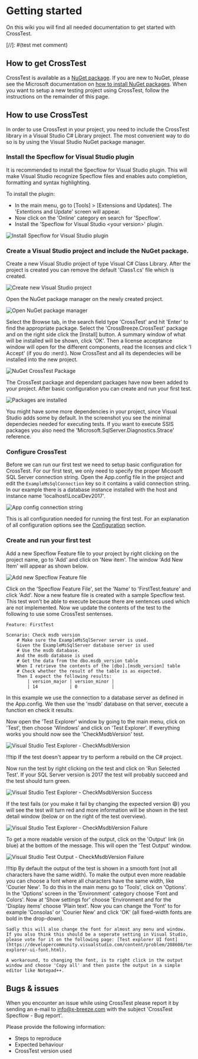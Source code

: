 # Getting started

On this wiki you will find all needed documentation to get started with CrossTest.

[//]: #(test met comment)

## How to get CrossTest
CrossTest is available as a [NuGet package](https://www.nuget.org/packages/CrossBreeze.CrossTest/).
If you are new to NuGet, please see the Microsoft documentation on [how to install NuGet packages](https://docs.microsoft.com/en-us/nuget/consume-packages/ways-to-install-a-package).
When you want to setup a new testing project using CrossTest, follow the instructions on the remainder of this page.

## How to use CrossTest
In order to use CrossTest in your project, you need to include the CrossTest library in a Visual Studio C# Library project. The most convenient way to do so is by using the Visual Studio NuGet package manager.

### Install the Specflow for Visual Studio plugin
It is recommended to install the Specflow for Visual Studio plugin. This will make Visual Studio recognize Specflow files and enables auto completion, formatting and syntax highlighting.

To install the plugin:

 * In the main menu, go to [Tools] > [Extensions and Updates]. The 'Extentions and Update' screen will appear.
 * Now click on the 'Online' category en search for 'Specflow'.
 * Install the 'Specflow for Visual Studio &lt;your version&gt;' plugin.

![Install Specflow for Visual Studio plugin](./img/VS_Specflow_Plugin.png)

### Create a Visual Studio project and include the NuGet package.
Create a new Visual Studio project of type Visual C# Class Library. After the project is created you can remove the default 'Class1.cs' file which is created.

![Create new Visual Studio project](./img/New_VS_Project.png)

Open the NuGet package manager on the newly created project.

![Open NuGet package manager](./img/Open_NuGet_Package_Manager.png)

Select the Browse tab, in the search field type 'CrossTest' and hit 'Enter' to find the appropriate package. Select the 'CrossBreeze.CrossTest' package and on the right side click the [Install] button. A summary window of what will be installed will be shown, click 'OK'. Then a license acceptance window will open for the different components, read the licenses and click 'I Accept' (if you do :nerd:). Now CrossTest and all its dependecies will be installed into the new project.

![NuGet CrossTest Package](./img/NuGet_CrossTest_Package.png)

The CrossTest package and dependant packages have now been added to your project. After basic configuration you can create and run your first test.

![Packages are installed](./img/Packages_Installed.png)

You might have some more dependencies in your project, since Visual Studio adds some by default. In the screenshot you see the minimal dependecies needed for executing tests. If you want to execute SSIS packages you also need the 'Microsoft.SqlServer.Diagnostics.Strace' reference.

### Configure CrossTest
Before we can run our first test we need to setup basic configuration for CrossTest. 
For our first test, we only need to specify the proper Micosoft SQL Server connection string.
Open the App.config file in the project and edit the `ExampleMsSqlConnection` key so it contains a valid connection string. In our example there is a database instance installed with the host and instance name 'localhost\LocalDev2017'.

![App config connection string](./img/CrossTest_Basic_Config.png)

This is all configuration needed for running the first test. For an explanation of all configuration options see the [Configuration](../Configuration/) section.

### Create and run your first test

Add a new Specflow Feature file to your project by right clicking on the project name, go to 'Add' and click on 'New item'. The window 'Add New Item' will appear as shown below.

![Add new Specflow Feature file](./img/Create_New_Specflow_Feature.png)

Click on the 'Specflow Feature File', set the 'Name' to 'FirstTest.feature' and click 'Add'. Now a new feature file is created with a sample Specflow test. This test won't be able to execute because there are sentences used which are not implemented. Now we update the contents of the test to the following to use some CrossTest sentenses.

```
Feature: FirstTest

Scenario: Check msdb version
	# Make sure the ExampleMsSqlServer server is used.
	Given the ExampleMsSqlServer database server is used
	# Use the msdb database.
	And the msdb database is used
	# Get the data from the dbo.msdb_version table
	When I retrieve the contents of the [dbo].[msdb_version] table
	# Check whether the result of the table is as expected.
	Then I expect the following results:
		| version_major | version_minor |
		| 14            | 0             |
```

In this example we use the connection to a database server as defined in the App.config. We then use the 'msdb' database on that server, execute a function en check it results.

Now open the 'Test Explorer' window by going to the main menu, click on 'Test', then choose 'Windows' and click on 'Test Explorer'. If everything works you should now see the 'CheckMsdbVersion' test.

![Visual Studio Test Explorer - CheckMsdbVersion](./img/VS_TestExporer_CheckMsdbVersion.PNG)

!!!tip
    If the test doesn't appear try to perform a rebuild on the C# project.

Now run the test by right clicking on the test and click on 'Run Selected Test'. If your SQL Server version is 2017 the test will probably succeed and the test should turn green.

![Visual Studio Test Explorer - CheckMsdbVersion Success](./img/VS_TestExporer_CheckMsdbVersion_Success.PNG)

If the test fails (or you make it fail by changing the expected version :smile:) you will see the test will turn red and more information will be shown in the test detail window (below or on the right of the test overview).

![Visual Studio Test Explorer - CheckMsdbVersion Failure](./img/VS_TestExporer_CheckMsdbVersion_Failure.PNG)

To get a more readable version of the output, click on the 'Output' link (in blue) at the bottom of the message. This will open the 'Test Output' window.

![Visual Studio Test Output - CheckMsdbVersion Failure](./img/VS_TestOutput_CheckMsdbVersion_Failure.PNG)

!!!tip
    By default the output of the test is shown in a smooth font (not all characters have the same width). To make the output even more readable you can choose a font where all characters have the same width, like 'Courier New'. To do this in the main menu go to 'Tools', click on 'Options'. In the 'Options' screen in the 'Environment' category choose 'Font and Colors'. Now at 'Show settings for' choose 'Environment and for the 'Display items' choose 'Plain text'. Now you can change the 'Font' to for example 'Consolas' or 'Courier New' and click 'OK' (all fixed-width fonts are bold in the drop-down).
    
    Sadly this will also change the font for almost any menu and window. If you also think this should be a seperate setting in Visual Studio, please vote for it on the following page: [Test explorer UI font](https://developercommunity.visualstudio.com/content/problem/208608/test-explorer-ui-font.html).

    A workaround, to changing the font, is to right click in the output window and choose 'Copy all' and then paste the output in a simple editor like Notepad++.

## Bugs & issues
When you encounter an issue while using CrossTest please report it by sending an e-mail to [info@x-breeze.com](mailto:info@x-breeze.com?SUBJECT=CrossTest%20Specflow%20-%20Bug%20report) with the subject 'CrossTest Specflow - Bug report'.

Please provide the following information:

- Steps to reproduce
- Expected behaviour
- CrossTest version used
